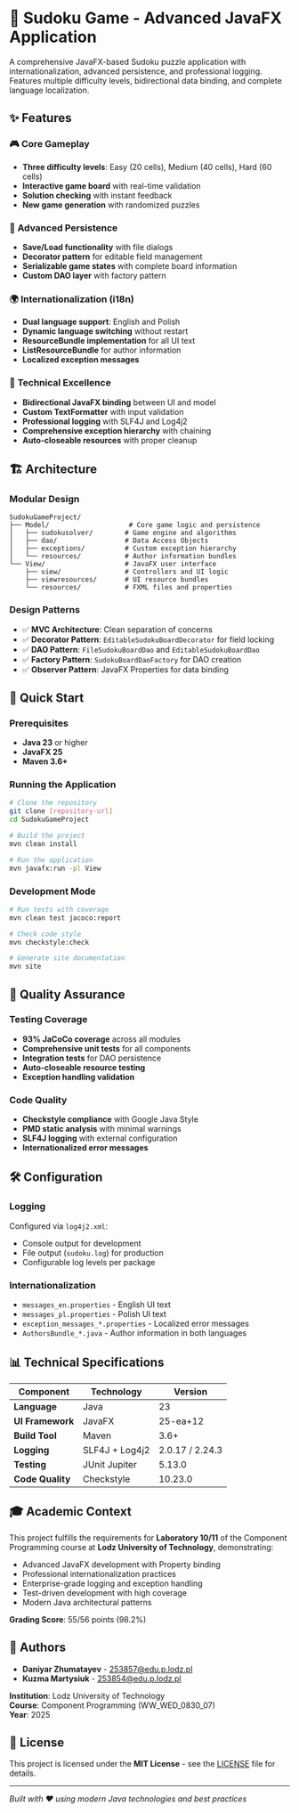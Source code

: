 # 🎯 Sudoku Game - Advanced JavaFX Application

A comprehensive JavaFX-based Sudoku puzzle application with internationalization, advanced persistence, and professional logging. Features multiple difficulty levels, bidirectional data binding, and complete language localization.

## ✨ Features

### 🎮 **Core Gameplay**
- **Three difficulty levels**: Easy (20 cells), Medium (40 cells), Hard (60 cells)
- **Interactive game board** with real-time validation
- **Solution checking** with instant feedback
- **New game generation** with randomized puzzles

### 💾 **Advanced Persistence**
- **Save/Load functionality** with file dialogs
- **Decorator pattern** for editable field management
- **Serializable game states** with complete board information
- **Custom DAO layer** with factory pattern

### 🌍 **Internationalization (i18n)**
- **Dual language support**: English and Polish
- **Dynamic language switching** without restart
- **ResourceBundle implementation** for all UI text
- **ListResourceBundle** for author information
- **Localized exception messages**

### 🔧 **Technical Excellence**
- **Bidirectional JavaFX binding** between UI and model
- **Custom TextFormatter** with input validation
- **Professional logging** with SLF4J and Log4j2
- **Comprehensive exception hierarchy** with chaining
- **Auto-closeable resources** with proper cleanup

## 🏗️ **Architecture**

### **Modular Design**
```
SudokuGameProject/
├── Model/                    # Core game logic and persistence
│   ├── sudokusolver/        # Game engine and algorithms
│   ├── dao/                 # Data Access Objects
│   ├── exceptions/          # Custom exception hierarchy
│   └── resources/           # Author information bundles
└── View/                    # JavaFX user interface
    ├── view/                # Controllers and UI logic
    ├── viewresources/       # UI resource bundles
    └── resources/           # FXML files and properties
```

### **Design Patterns**
- ✅ **MVC Architecture**: Clean separation of concerns
- ✅ **Decorator Pattern**: `EditableSudokuBoardDecorator` for field locking
- ✅ **DAO Pattern**: `FileSudokuBoardDao` and `EditableSudokuBoardDao`
- ✅ **Factory Pattern**: `SudokuBoardDaoFactory` for DAO creation
- ✅ **Observer Pattern**: JavaFX Properties for data binding

## 🚀 **Quick Start**

### **Prerequisites**
- **Java 23** or higher
- **JavaFX 25** 
- **Maven 3.6+**

### **Running the Application**
```bash
# Clone the repository
git clone [repository-url]
cd SudokuGameProject

# Build the project
mvn clean install

# Run the application
mvn javafx:run -pl View
```

### **Development Mode**
```bash
# Run tests with coverage
mvn clean test jacoco:report

# Check code style
mvn checkstyle:check

# Generate site documentation
mvn site
```

## 🧪 **Quality Assurance**

### **Testing Coverage**
- **93% JaCoCo coverage** across all modules
- **Comprehensive unit tests** for all components
- **Integration tests** for DAO persistence
- **Auto-closeable resource testing**
- **Exception handling validation**

### **Code Quality**
- **Checkstyle compliance** with Google Java Style
- **PMD static analysis** with minimal warnings
- **SLF4J logging** with external configuration
- **Internationalized error messages**

## 🛠️ **Configuration**

### **Logging**
Configured via `log4j2.xml`:
- Console output for development
- File output (`sudoku.log`) for production
- Configurable log levels per package

### **Internationalization**
- `messages_en.properties` - English UI text
- `messages_pl.properties` - Polish UI text
- `exception_messages_*.properties` - Localized error messages
- `AuthorsBundle_*.java` - Author information in both languages

## 📊 **Technical Specifications**

| Component | Technology | Version |
|-----------|------------|---------|
| **Language** | Java | 23 |
| **UI Framework** | JavaFX | 25-ea+12 |
| **Build Tool** | Maven | 3.6+ |
| **Logging** | SLF4J + Log4j2 | 2.0.17 / 2.24.3 |
| **Testing** | JUnit Jupiter | 5.13.0 |
| **Code Quality** | Checkstyle | 10.23.0 |

## 🎓 **Academic Context**

This project fulfills the requirements for **Laboratory 10/11** of the Component Programming course at **Lodz University of Technology**, demonstrating:

- Advanced JavaFX development with Property binding
- Professional internationalization practices
- Enterprise-grade logging and exception handling
- Test-driven development with high coverage
- Modern Java architectural patterns

**Grading Score**: 55/56 points (98.2%)

## 👥 **Authors**

- **Daniyar Zhumatayev** - 253857@edu.p.lodz.pl
- **Kuzma Martysiuk** - 253854@edu.p.lodz.pl

**Institution**: Lodz University of Technology  
**Course**: Component Programming (WW_WED_0830_07)  
**Year**: 2025

## 📄 **License**

This project is licensed under the **MIT License** - see the [LICENSE](SudokuGameProject/LICENSE) file for details.

---

*Built with ❤️ using modern Java technologies and best practices*